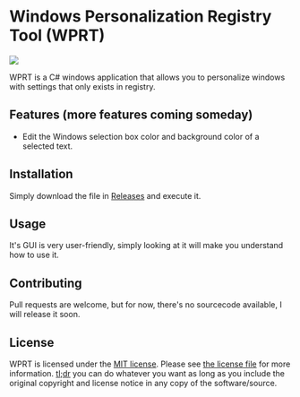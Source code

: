 # Windows Personalization Registry Tool (WPRT)

![](https://i.imgur.com/qCM65iW.png)

WPRT is a C# windows application that allows you to personalize windows with settings that only exists in registry. 

## Features (more features coming someday)

* Edit the Windows selection box color and background color of a selected text.

## Installation

Simply download the file in [Releases](https://github.com/owhenky/WPRT/releases) and execute it.


## Usage

It's GUI is very user-friendly, simply looking at it will make you understand how to use it. 

## Contributing

Pull requests are welcome, but for now, there's no sourcecode available, I will release it soon.

## License

WPRT is licensed under the [MIT license](https://opensource.org/licenses/MIT). Please see [the license file](LICENSE.md) for more information. [tl;dr](https://tldrlegal.com/license/mit-license) you can do whatever you want as long as you include the original copyright and license notice in any copy of the software/source.
